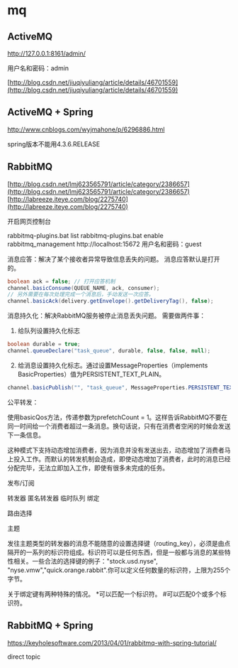 # mq

## ActiveMQ

http://127.0.0.1:8161/admin/

用户名和密码：admin

[http://blog.csdn.net/jiuqiyuliang/article/details/46701559](http://blog.csdn.net/jiuqiyuliang/article/details/46701559)

## ActiveMQ + Spring

http://www.cnblogs.com/wyjmahone/p/6296886.html

spring版本不能用4.3.6.RELEASE

## RabbitMQ

[http://blog.csdn.net/lmj623565791/article/category/2386657](http://blog.csdn.net/lmj623565791/article/category/2386657)
[http://labreeze.iteye.com/blog/2275740](http://labreeze.iteye.com/blog/2275740)

开启网页控制台

rabbitmq-plugins.bat list
rabbitmq-plugins.bat enable rabbitmq_management
http://localhost:15672
用户名和密码：guest

消息应答：解决了某个接收者异常导致信息丢失的问题。
消息应答默认是打开的。
```java
boolean ack = false; // 打开应答机制
channel.basicConsume(QUEUE_NAME, ack, consumer);
// 另外需要在每次处理完成一个消息后，手动发送一次应答。
channel.basicAck(delivery.getEnvelope().getDeliveryTag(), false);
```

消息持久化：解决RabbitMQ服务被停止消息丢失问题。
需要做两件事：
1. 给队列设置持久化标志
```java
boolean durable = true;
channel.queueDeclare("task_queue", durable, false, false, null);
```
2. 给消息设置持久化标志。通过设置MessageProperties（implements BasicProperties）值为PERSISTENT_TEXT_PLAIN。
```java
channel.basicPublish("", "task_queue", MessageProperties.PERSISTENT_TEXT_PLAIN, message.getBytes());
```

公平转发：

使用basicQos方法，传递参数为prefetchCount = 1。这样告诉RabbitMQ不要在同一时间给一个消费者超过一条消息。换句话说，只有在消费者空闲的时候会发送下一条信息。

这种模式下支持动态增加消费者，因为消息并没有发送出去，动态增加了消费者马上投入工作。而默认的转发机制会造成，即使动态增加了消费者，此时的消息已经分配完毕，无法立即加入工作，即使有很多未完成的任务。

发布/订阅

转发器
匿名转发器
临时队列
绑定

路由选择

主题

发往主题类型的转发器的消息不能随意的设置选择键（routing_key），必须是由点隔开的一系列的标识符组成。标识符可以是任何东西，但是一般都与消息的某些特性相关。一些合法的选择键的例子："stock.usd.nyse", "nyse.vmw","quick.orange.rabbit".你可以定义任何数量的标识符，上限为255个字节。

关于绑定键有两种特殊的情况。
*可以匹配一个标识符。
\#可以匹配0个或多个标识符。

## RabbitMQ + Spring

https://keyholesoftware.com/2013/04/01/rabbitmq-with-spring-tutorial/

direct
topic